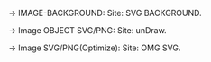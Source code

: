 

-> IMAGE-BACKGROUND:
Site: SVG BACKGROUND.

-> Image OBJECT SVG/PNG:
Site: unDraw.

-> Image SVG/PNG(Optimize):
Site: OMG SVG.

